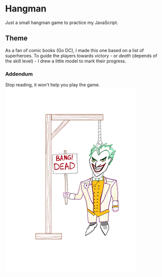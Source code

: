 # Hangman

Just a small hangman game to practice my JavaScript. 

## Theme

As a fan of comic books (Go DC), I made this one based on a list of superheroes. To guide the players towards victory - or *death* (depends of the skill level) - I drew a little model to mark their progress. 

### Addendum

Stop reading, it won't help you play the game.
![hangman model](/images/7.png)

